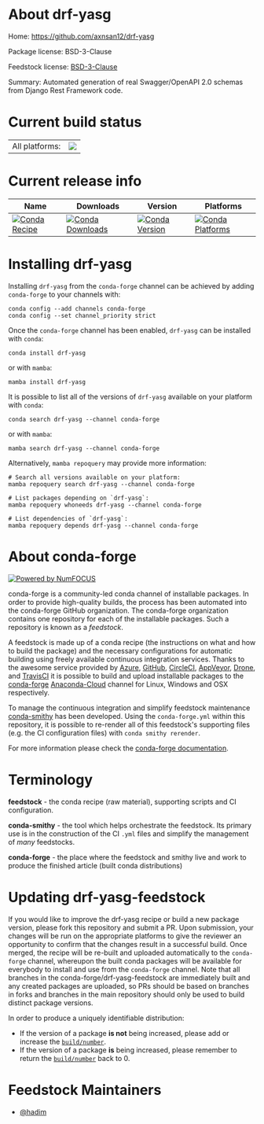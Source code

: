 About drf-yasg
==============

Home: https://github.com/axnsan12/drf-yasg

Package license: BSD-3-Clause

Feedstock license: [BSD-3-Clause](https://github.com/conda-forge/drf-yasg-feedstock/blob/main/LICENSE.txt)

Summary: Automated generation of real Swagger/OpenAPI 2.0 schemas from Django Rest Framework code.

Current build status
====================


<table><tr><td>All platforms:</td>
    <td>
      <a href="https://dev.azure.com/conda-forge/feedstock-builds/_build/latest?definitionId=10395&branchName=main">
        <img src="https://dev.azure.com/conda-forge/feedstock-builds/_apis/build/status/drf-yasg-feedstock?branchName=main">
      </a>
    </td>
  </tr>
</table>

Current release info
====================

| Name | Downloads | Version | Platforms |
| --- | --- | --- | --- |
| [![Conda Recipe](https://img.shields.io/badge/recipe-drf--yasg-green.svg)](https://anaconda.org/conda-forge/drf-yasg) | [![Conda Downloads](https://img.shields.io/conda/dn/conda-forge/drf-yasg.svg)](https://anaconda.org/conda-forge/drf-yasg) | [![Conda Version](https://img.shields.io/conda/vn/conda-forge/drf-yasg.svg)](https://anaconda.org/conda-forge/drf-yasg) | [![Conda Platforms](https://img.shields.io/conda/pn/conda-forge/drf-yasg.svg)](https://anaconda.org/conda-forge/drf-yasg) |

Installing drf-yasg
===================

Installing `drf-yasg` from the `conda-forge` channel can be achieved by adding `conda-forge` to your channels with:

```
conda config --add channels conda-forge
conda config --set channel_priority strict
```

Once the `conda-forge` channel has been enabled, `drf-yasg` can be installed with `conda`:

```
conda install drf-yasg
```

or with `mamba`:

```
mamba install drf-yasg
```

It is possible to list all of the versions of `drf-yasg` available on your platform with `conda`:

```
conda search drf-yasg --channel conda-forge
```

or with `mamba`:

```
mamba search drf-yasg --channel conda-forge
```

Alternatively, `mamba repoquery` may provide more information:

```
# Search all versions available on your platform:
mamba repoquery search drf-yasg --channel conda-forge

# List packages depending on `drf-yasg`:
mamba repoquery whoneeds drf-yasg --channel conda-forge

# List dependencies of `drf-yasg`:
mamba repoquery depends drf-yasg --channel conda-forge
```


About conda-forge
=================

[![Powered by
NumFOCUS](https://img.shields.io/badge/powered%20by-NumFOCUS-orange.svg?style=flat&colorA=E1523D&colorB=007D8A)](https://numfocus.org)

conda-forge is a community-led conda channel of installable packages.
In order to provide high-quality builds, the process has been automated into the
conda-forge GitHub organization. The conda-forge organization contains one repository
for each of the installable packages. Such a repository is known as a *feedstock*.

A feedstock is made up of a conda recipe (the instructions on what and how to build
the package) and the necessary configurations for automatic building using freely
available continuous integration services. Thanks to the awesome service provided by
[Azure](https://azure.microsoft.com/en-us/services/devops/), [GitHub](https://github.com/),
[CircleCI](https://circleci.com/), [AppVeyor](https://www.appveyor.com/),
[Drone](https://cloud.drone.io/welcome), and [TravisCI](https://travis-ci.com/)
it is possible to build and upload installable packages to the
[conda-forge](https://anaconda.org/conda-forge) [Anaconda-Cloud](https://anaconda.org/)
channel for Linux, Windows and OSX respectively.

To manage the continuous integration and simplify feedstock maintenance
[conda-smithy](https://github.com/conda-forge/conda-smithy) has been developed.
Using the ``conda-forge.yml`` within this repository, it is possible to re-render all of
this feedstock's supporting files (e.g. the CI configuration files) with ``conda smithy rerender``.

For more information please check the [conda-forge documentation](https://conda-forge.org/docs/).

Terminology
===========

**feedstock** - the conda recipe (raw material), supporting scripts and CI configuration.

**conda-smithy** - the tool which helps orchestrate the feedstock.
                   Its primary use is in the construction of the CI ``.yml`` files
                   and simplify the management of *many* feedstocks.

**conda-forge** - the place where the feedstock and smithy live and work to
                  produce the finished article (built conda distributions)


Updating drf-yasg-feedstock
===========================

If you would like to improve the drf-yasg recipe or build a new
package version, please fork this repository and submit a PR. Upon submission,
your changes will be run on the appropriate platforms to give the reviewer an
opportunity to confirm that the changes result in a successful build. Once
merged, the recipe will be re-built and uploaded automatically to the
`conda-forge` channel, whereupon the built conda packages will be available for
everybody to install and use from the `conda-forge` channel.
Note that all branches in the conda-forge/drf-yasg-feedstock are
immediately built and any created packages are uploaded, so PRs should be based
on branches in forks and branches in the main repository should only be used to
build distinct package versions.

In order to produce a uniquely identifiable distribution:
 * If the version of a package **is not** being increased, please add or increase
   the [``build/number``](https://docs.conda.io/projects/conda-build/en/latest/resources/define-metadata.html#build-number-and-string).
 * If the version of a package **is** being increased, please remember to return
   the [``build/number``](https://docs.conda.io/projects/conda-build/en/latest/resources/define-metadata.html#build-number-and-string)
   back to 0.

Feedstock Maintainers
=====================

* [@hadim](https://github.com/hadim/)

